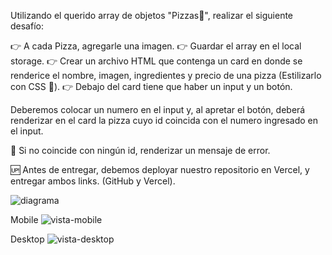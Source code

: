 Utilizando el querido array de objetos "Pizzas🍕", realizar el siguiente desafío: 

👉 A cada Pizza, agregarle una imagen. 
👉 Guardar el array en el local storage. 
👉 Crear un archivo HTML que contenga un card en donde se renderice el nombre, imagen, ingredientes y precio de una pizza (Estilizarlo con CSS 🎨). 
👉 Debajo del card tiene que haber un input y un botón. 

Deberemos colocar un numero en el input y, al apretar el botón, deberá renderizar en el card la pizza cuyo id coincida con el numero ingresado en el input.

🚨 Si no coincide con ningún id, renderizar un mensaje de error.

🆙 Antes de entregar, debemos deployar nuestro repositorio en Vercel, y entregar ambos links. (GitHub y Vercel). 

![diagrama](https://user-images.githubusercontent.com/63797901/173150371-f800e942-0653-46c7-8a81-70c75005205e.png)

Mobile
![vista-mobile](https://user-images.githubusercontent.com/63797901/173272446-719f78ac-e230-407e-a67b-1ba7c8743b80.png)

Desktop
![vista-desktop](https://user-images.githubusercontent.com/63797901/173272485-d733771b-43c5-4572-b61c-23d71ab54a93.png)
